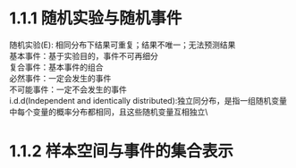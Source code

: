 # 1.1.1 随机实验与随机事件
  随机实验(E): 相同分布下结果可重复；结果不唯一；无法预测结果\
  基本事件：基于实验目的，事件不可再细分\
  复合事件：基本事件的组合\
  必然事件：一定会发生的事件\
  不可能事件：一定不会发生的事件\
  i.d.d(Independent and identically distributed):独立同分布，是指一组随机变量中每个变量的概率分布都相同，且这些随机变量互相独立\

# 1.1.2 样本空间与事件的集合表示
